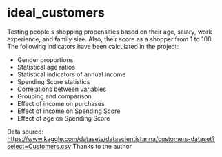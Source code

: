 # ideal_customers
Testing people's shopping propensities based on their age, salary, work experience, and family size. Also, their score as a shopper from 1 to 100. 
The following indicators have been calculated in the project:
- Gender proportions
- Statistical age ratios
- Statistical indicators of annual income
- Spending Score statistics
- Correlations between variables
- Grouping and comparison
- Effect of income on purchases
- Effect of income on Spending Score
- Effect of age on Spending Score









Data source:
https://www.kaggle.com/datasets/datascientistanna/customers-dataset?select=Customers.csv
Thanks to the author
